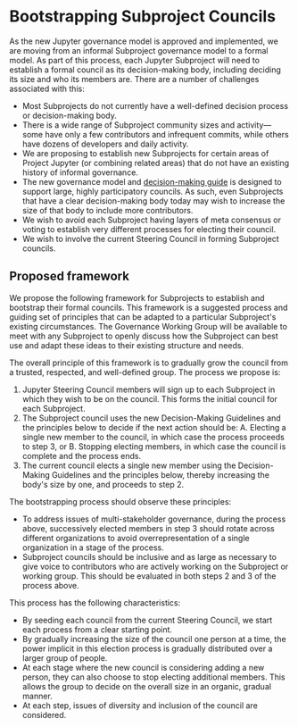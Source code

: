 # Bootstrapping Subproject Councils

As the new Jupyter governance model is approved and implemented, we are moving from an informal Subproject governance model to a formal model. As part of this process, each Jupyter Subproject will need to establish a formal council as its decision-making body, including deciding its size and who its members are. There are a number of challenges associated with this:

- Most Subprojects do not currently have a well-defined decision process or decision-making body.
- There is a wide range of Subproject community sizes and activity&mdash;some have only a few contributors and infrequent commits, while others have dozens of developers and daily activity.
- We are proposing to establish new Subprojects for certain areas of Project Jupyter (or combining related areas) that do not have an existing history of informal governance.
- The new governance model and [decision-making guide](decision_making.md) is designed to support large, highly participatory councils. As such, even Subprojects that have a clear decision-making body today may wish to increase the size of that body to include more contributors.
- We wish to avoid each Subproject having layers of meta consensus or voting to establish very different processes for electing their council.
- We wish to involve the current Steering Council in forming Subproject councils.

## Proposed framework

We propose the following framework for Subprojects to establish and bootstrap their formal councils. This framework is a suggested process and guiding set of principles that can be adapted to a particular Subproject's existing circumstances. The Governance Working Group will be available to meet with any Subproject to openly discuss how the Subproject can best use and adapt these ideas to their existing structure and needs.

The overall principle of this framework is to gradually grow the council from a trusted, respected, and well-defined group. The process we propose is:


1. Jupyter Steering Council members will sign up to each Subproject in which they wish to be on the council. This forms the initial council for each Subproject.
2. The Subproject council uses the new Decision-Making Guidelines and the principles below to decide if the next action should be:
   A. Electing a single new member to the council, in which case the process proceeds to step 3, or
   B. Stopping electing members, in which case the council is complete and the process ends.
3. The current council elects a single new member using the Decision-Making Guidelines and the principles below, thereby increasing the body's size by one, and proceeds to step 2.

The bootstrapping process should observe these principles:
- To address issues of multi-stakeholder governance, during the process above, successively elected members in step 3 should rotate across different organizations to avoid overrepresentation of a single organization in a stage of the process.
- Subproject councils should be inclusive and as large as necessary to give voice to contributors who are actively working on the Subproject or working group. This should be evaluated in both steps 2 and 3 of the process above.

This process has the following characteristics:

- By seeding each council from the current Steering Council, we start each process from a clear starting point.
- By gradually increasing the size of the council one person at a time, the power implicit in this election process is gradually distributed over a larger group of people.
- At each stage where the new council is considering adding a new person, they can also choose to stop electing additional members. This allows the group to decide on the overall size in an organic, gradual manner.
- At each step, issues of diversity and inclusion of the council are considered.
